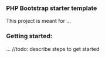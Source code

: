 ### PHP Bootstrap starter template

This project is meant for ...

### Getting started:

... //todo: describe steps to get started